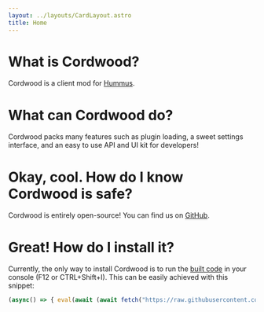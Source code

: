 ```yaml
---
layout: ../layouts/CardLayout.astro
title: Home
---
```


# What is Cordwood?
Cordwood is a client mod for [Hummus](//hummus.sys42.net).

# What can Cordwood do?
Cordwood packs many features such as plugin loading, a sweet settings interface, and an easy to use API and UI kit for developers!

# Okay, cool. How do I know Cordwood is safe?
Cordwood is entirely open-source! You can find us on [GitHub](//github.com/Cordwood/Cordwood).

# Great! How do I install it?
Currently, the only way to install Cordwood is to run the [built code](https://raw.githubusercontent.com/Cordwood/builds/master/index.js) in your console (F12 or CTRL+Shift+I). This can be easily achieved with this snippet:

```js
(async() => { eval(await (await fetch("https://raw.githubusercontent.com/Cordwood/builds/master/index.js", { cache: "no-cache" })).text()) })();
```
